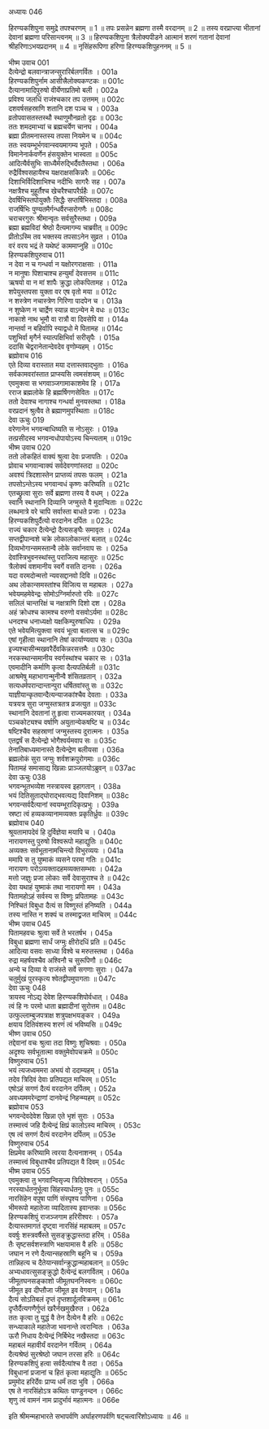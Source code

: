 अध्यायः 046

हिरण्यकशिपुना समुद्रे तपश्चरणम् ॥ 1 ॥ तपः प्रसन्नेन ब्रह्मणा तस्मै वरदानम् ॥ 2 ॥ तस्य वरप्राप्त्या भीतानां देवानां ब्रह्मणा परिसान्त्वनम् ॥ 3 ॥ हिरण्यकशिपुना त्रैलोक्यपीडने आत्मानं शरणं गतानां देवानां श्रीहरिणाऽभयप्रदानम् ॥ 4 ॥ नृसिंहरूपिणा हरिणा हिरण्यकशिपुहननम् ॥ 5 ॥
	
भीष्म उवाच 	001  
दैत्येन्द्रो बलवान्त्राजन्सुरारिर्बलगर्वितः ।	001a  
हिरण्यकशिपुर्नाम आसीत्त्रैलोक्यकण्टकः ॥	001c  
दैत्यानामादिपुरुषो वीर्येणाप्रतिमो बली ।	002a  
प्रविश्य जलधिं राजंश्चकार तप उत्तमम् ॥	002c  
दशवर्षसहस्राणि शतानि दश पञ्च च ।	003a  
व्रतोपवासतस्तस्थौ स्थाणुमौनव्रतो दृढः ॥	003c  
ततः शमदमाभ्यां च ब्रह्मचर्येण चानघ ।	004a  
ब्रह्मा प्रीतमनास्तस्य तपसा नियमेन च ॥	004c  
ततः स्वयम्भूर्भगवान्स्वयमागम्य भूपते ।	005a  
विमानेनार्कवर्णेन हंसयुक्तेन भास्वता ॥	005c  
आदित्यैर्वसुभिः साध्यैर्मरुद्भिर्दैवतैस्तथा ।	006a  
रुद्रैर्विश्वसहायैश्च यक्षराक्षसकिन्नरैः ॥	006c  
दिशाभिर्विदिशाभिश्च नदीभिः सागरैः सह ।	007a  
नक्षत्रैश्च मुहूर्तैश्च खेचरैश्चापरैर्ग्रहैः ॥	007c  
देवर्षिभिस्तपोयुक्तैः सिद्धैः सप्तर्षिभिस्तदा ।	008a  
राजर्षिभिः पुण्यतमैर्गन्धर्वैरप्सरोगणैः ॥	008c  
चराचरगुरुः श्रीमान्वृतः सर्वसुरैस्तथा ।	009a  
ब्रह्मा ब्रह्मविदां श्रेष्ठो दैत्यमागम्य चाब्रवीत् ॥	009c  
प्रीतोऽस्मि तव भक्तस्य तपसाऽनेन सुव्रत ।	010a  
वरं वरय भद्रं ते यथेष्टं काममाप्नुहि ॥	010c  
हिरण्यकशिपुरुवाच 	011  
न देवा न च गन्धर्वा न यक्षोरगराक्षसाः ।	011a  
न मानुषाः पिशाचाश्च हन्युर्मां देवसत्तम ॥	011c  
ऋषयो वा न मां शापैः क्रुद्धा लोकपितामह ।	012a  
शपेयुस्तपसा युक्ता वर एष वृतो मया ॥	012c  
न शस्त्रेण नचास्त्रेण गिरिणा पादपेन च ।	013a  
न शुष्केण न चार्द्रेण स्यान्न वाऽन्येन मे वधः ॥	013c  
नाकाशे नाथ भूमौ वा रात्रौ वा दिवसेपि वा ।	014a  
नान्तर्वा न बहिर्वापि स्याद्वधो मे पितामह ॥	014c  
पशुभिर्वा मृगैर्न स्यात्पक्षिभिर्वा सरीसृपैः ।	015a  
ददासि चेद्वरानेतान्देवदेव वृणोम्यहम् । 	015c  
ब्रह्मोवाच 	016  
एते दिव्या वरास्तात मया दत्तास्तवाद्भुताः  ।	016a  
सर्वकामवरांस्तात प्राप्स्यसि त्वमसंशयम्  ॥ 	016c  
एवमुक्त्वा स भगवाञ्जगामाकाशमेव हि । 	017a  
रराज ब्रह्मलोके हि ब्रह्मर्षिगणसेवितः ॥ 	017c  
ततो देवाश्च नागाश्च गन्धर्वा मुनयस्तथा ।	018a  
वरप्रदानं श्रुत्वैव ते ब्रह्माणमुपस्थिताः ॥ 	018c  
देवा ऊचुः 	019  
वरेणानेन भगवन्बाधिष्यति स नोऽसुरः ।	019a  
तत्प्रसीदस्व भगवन्वधोपायोऽस्य चिन्त्यताम् ॥	019c  
भीष्म उवाच 	020  
ततो लोकहितं वाक्यं श्रुत्वा देवः प्रजापतिः ।	020a  
प्रोवाच भगवान्वाक्यं सर्वदेवगणांस्तदा ॥	020c  
अवश्यं त्रिदशास्तेन प्राप्तव्यं तपसः फलम् ।	021a  
तपसोऽन्तेऽस्य भगवान्वधं कृष्णः करिष्यति ॥	021c  
एतच्छ्रुत्वा सुराः सर्वे ब्रह्मणा तस्य वै वधम् ।	022a  
स्वानि स्थानानि दिव्यानि जग्मुस्ते वै मुदान्विताः ॥	022c  
लब्धमात्रे वरे चापि सर्वास्ता बाधते प्रजाः ।	023a  
हिरण्यकशिपुर्दैत्यो वरदानेन दर्पितः ॥	023c  
राज्यं चकार दैत्येन्द्रो दैत्यसङ्घैः समावृतः ।	024a  
सप्तद्वीपान्वशे चक्रे लोकालोकान्तरं बलात् ॥	024c  
दिव्यभोगान्समस्तान्वै लोके सर्वानवाप सः ।	025a  
देवांस्त्रिभुवनस्थांस्तु पराजित्य महासुरः ॥	025c  
त्रैलोक्यं वशमानीय स्वर्गे वसति दानवः ।	026a  
यदा वरमदोन्मत्तो न्यवसद्दानवो दिवि ॥	026c  
अथ लोकान्समस्तांश्च विजित्य स महाबलः ।	027a  
भवेयमहमेवेन्द्रः सोमोऽग्निर्मारुतो रविः ॥	027c  
सलिलं चान्तरिक्षं च नक्षत्राणि दिशो दश ।	028a  
अहं क्रोधश्च कामश्च वरुणो वसवोऽर्यमा ॥	028c  
धनदश्च धनाध्यक्षो यक्षकिम्पुरुषाधिपः ।	029a  
एते भवेयमित्युक्त्वा स्वयं भूत्वा बलात्स च ॥	029c  
एषां गृहीत्वा स्थानानि तेषां कार्याण्यवाप सः ।	030a  
इज्यश्चासीन्मखवरैर्देवकिन्नरसत्तमैः ॥	030c  
नरकस्थान्समानीय स्वर्गस्थांश्च चकार सः ।	031a  
एवमादीनि कर्माणि कृत्वा दैत्यपतिर्बली ॥	031c  
आश्रमेषु महाभागान्मुनीन्वै शंसितव्रतान् ।	032a  
सत्यधर्मपरान्दान्तान्पुरा धर्षितवांस्तु सः ॥	032c  
याज्ञीयान्कृतवान्दैत्यन्याजकांश्चैव देवताः ।	033a  
यत्रयत्र सुरा जग्मुस्तत्रतत्र व्रजत्युत ॥	033c  
स्थानानि देवतानां तु हृत्वा राज्यमकारयत् ।	034a  
पञ्चकोट्यश्च वर्षाणि अयुतान्येकषष्टि च ॥	034c  
षष्टिश्चैव सहस्राणां जग्मुस्तस्य दुरात्मनः ।	035a  
एतद्वर्षं स दैत्येन्द्रो भोगैश्वर्यमवाप सः ॥	035c  
तेनातिबाध्यमानास्ते दैत्येन्द्रेण बलीयसा ।	036a  
ब्रह्मलोकं सुरा जग्मुः शर्वशक्रपुरोगमाः ॥	036c  
पितामहं समासाद्य खिन्नाः प्राञ्जलयोऽब्रुवन् ॥	037ac  
देवा ऊचुः 	038  
भगवन्भूतभव्येश नस्त्रायस्व इहागतान् ।	038a  
भयं दितिसुताद्घोराद्भवत्यद्य दिवानिशम् ॥	038c  
भगवन्सर्वदैत्यानां स्वयम्भूरादिकृत्प्रभुः ।	039a  
स्रष्टा त्वं हव्यकव्यानामव्यक्तः प्रकृतिर्ध्रुवः ॥	039c  
ब्रह्मोवाच 	040  
श्रूयतामापदेवं हि दुर्विज्ञेया मयापि च ।	040a  
नारायणस्तु पुरुषो विश्वरूपो महाद्युतिः ॥	040c  
अव्यक्तः सर्वभूतानामचिन्त्यो विभुरव्ययः ।	041a  
ममापि स तु युष्माकं व्यसने परमा गतिः ॥	041c  
नारायणः परोऽव्यक्तादहमव्यक्तसम्भवः ।	042a  
मत्तो जज्ञुः प्रजा लोकाः सर्वे देवासुराश्च ते ॥	042c  
देवा यथाहं युष्माकं तथा नारायणो मम ।	043a  
पितामहोऽहं सर्वस्य स विष्णुः प्रपितामहः ॥	043c  
निश्चितं विबुधा दैत्यं स विष्णुस्तं हनिष्यति ।	044a  
तस्य नास्ति न शक्यं च तस्माद्व्रजत माचिरम् ॥	044c  
भीष्म उवाच 	045  
पितामहवचः श्रुत्वा सर्वे ते भरतर्षभ ।	045a  
विबुधा ब्रह्मणा सार्धं जग्मुः क्षीरोदधिं प्रति ॥	045c  
आदित्या वसवः साध्या विश्वे च मरुतस्तथा ।	046a  
रुद्रा महर्षयश्चैव अश्विनौ च सुरूपिणौ ॥	046c  
अन्ये च दिव्या ये राजंस्ते सर्वे सगणाः सुराः ।	047a  
चतुर्मुखं पुरस्कृत्य श्वेतद्वीपमुपागताः ॥	047c  
देवा ऊचुः 	048  
त्रायस्व नोऽद्य देवेश हिरण्यकशिपोर्वधात् ।	048a  
त्वं हि नः परमो धाता ब्रह्मादीनां सुरोत्तम ॥	048c  
उत्फुल्लाम्बुजपत्राक्ष शत्रुपक्षभयङ्कर ।	049a  
क्षयाय दितिवंशस्य शरणं त्वं भविष्यसि ॥	049c  
भीष्ण उवाच 	050  
तद्देवानां वचः श्रुत्वा तदा विष्णुः शुचिश्रवाः ।	050a  
अदृश्यः सर्वभूतात्मा वक्तुमेवोपचक्रमे ॥	050c  
विष्णुरुवाच 	051  
भयं त्यजध्वममरा अभयं वो ददाम्यहम् ।	051a  
तदेव त्रिदिवं देवाः प्रतिपद्यत माचिरम् ॥	051c  
एषोऽहं सगणं दैत्यं वरदानेन दर्पितम् ।	052a  
अवध्यममरेन्द्राणां दानवेन्द्रं निहन्म्यहम् ॥ 	052c  
ब्रह्मोवाच 	053  
भगवन्देवदेवेश खिन्ना एते भृशं सुराः ।	053a  
तस्मात्त्वं जहि दैत्येन्द्रं क्षिप्रं कालोऽस्य माचिरम् ।	053c  
एष त्वं सगणं दैत्यं वरदानेन दर्पितम् ॥	053e  
विष्णुरुवाच 	054  
क्षिप्रमेव करिष्यामि त्वरया दैत्यनाशनम् ।	054a  
तस्मात्त्वं विबुधाश्चैव प्रतिपद्यत वै दिवम् ॥	054c  
भीष्म उवाच 	055  
एवमुक्त्वा तु भगवान्विसृज्य त्रिदिवेश्वरान् ।	055a  
नरस्यार्धतनुर्भूत्वा सिंहस्यार्धतनुः पुनः ॥	055c  
नारसिंहेन वपुषा पाणिं संस्पृश्य पाणिना ।	056a  
भीमरूपो महातेजा व्यादितास्य इवान्तकः ॥	056c  
हिरण्यकशिपुं राजञ्जगाम हरिरीश्वरः ।	057a  
दैत्यास्तमागतं दृष्ट्वा नारसिंहं महाबलम् ॥	057c  
ववर्षुः शस्त्रवर्षैस्ते सुसङ्क्रुद्धास्तदा हरिम् ।	058a  
तैः सृष्टसर्वशस्त्राणि भक्षयामास वै हरिः ॥	058c  
जघान न रणे दैत्यान्सहस्राणि बहूनि च ।	059a  
तान्निहत्य च दैतेयान्सर्वान्क्रुद्धान्महाबलान् ॥	059c  
अभ्यधावत्सुसङ्क्रुद्धो दैत्येन्द्रं बलगर्वितम् ।	060a  
जीमूतघनसङ्काशो जीमूतघननिस्वनः ॥	060c  
जीमूत इव दीप्तौजा जीमूत इव वेगवान् ।	061a  
दैत्यं सोऽतिबलं दृप्तं दृप्तशार्दूलविक्रमम् ॥	061c  
दृप्तैर्दैत्यगणैर्गुप्तं खरैर्नखमुखैरुत ।	062a  
ततः कृत्वा तु युद्धं वै तेन दैत्येन वै हरिः ॥	062c  
सन्ध्याकाले महातेजा भवनान्ते त्वरान्वितः ।	063a  
ऊरौ निधाय दैत्येन्द्रं निर्बिभेद नखैस्तदा ॥	063c  
महाबलं महावीर्यं वरदानेन गर्वितम् ।	064a  
दैत्यश्रेष्ठं सुरश्रेष्ठो जघान तरसा हरिः ॥	064c  
हिरण्यकशिपुं हत्वा सर्वदैत्यांश्च वै तदा ।	065a  
विबुधानां प्रजानां च हितं कृत्वा महाद्युतिः ॥	065c  
प्रमुमोद हरिर्देवः प्राप्य धर्मं तदा भुवि ।	066a  
एष ते नारसिंहोऽत्र कथितः पाण्डुनन्दन ।	066c  
शृणु त्वं वामनं नाम प्रादुर्भावं महात्मनः ॥ 	066e  

इति श्रीमन्महाभारते सभापर्वणि अर्घाहरणपर्वणि षट्चत्वारिंशोऽध्यायः ॥ 46 ॥
